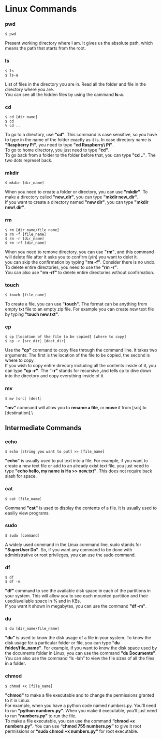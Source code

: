 # Linux Commands
### pwd
```
$ pwd
```
Present working directory where I am. It gives us the absolute path, which means the path that starts from the root.


### ls
```
$ ls
$ ls-a
```
List of files in the directory you are in. Read all the folder and file in the directory where you are.\
You can see all the hidden files by using the cammand **ls-a**.

### cd
```
$ cd [dir_name]
$ cd
% cd ..
```
To go to a directory, use **"cd"**. This command is case sensitive, so you have to type in the name of the folder exactly as it is.
In case directory name is **"Raspberry Pi"**, you need to type **"cd Raspberry\\ Pi"**.\
To go to home directory, you just need to type **"cd"**.\
To go back from a folder to the folder before that, you can type **"cd .."**. The two dots represet back.

### mkdir
```
$ mkdir [dir_name]
```
When you need to create a folder or directory, you can use **"mkdir"**. To make a directory called **"new_dir"**, you can type **"mkdir new_dir"**.\
If you want to create a directory named **"new dir"**, you can type **"mkdir new\ dir"**.

### rm
```
$ rm [dir_name/file_name]
$ rm -f [file_name]
$ rm -r [dir_name]
$ rm -rf [dir_name]
```
When you need to remove directory, you can use **"rm"**, and this command will delete file after it asks you to confirm (y/n) you want to delet it.\
you can skip the confirmation by typing **"rm -f"**. Consider there is no undo.\
To delete entire directories, you need to use the **"rm -r"**.\
You can also use **"rm -rf"** to delete entire directories without confirmation.

### touch
```
$ touch [file_name]
```
To create a file, you can use **"touch"**. The format can be anything from empty txt file to an empty zip file. For example you can create new text file by typing **"touch new.txt"**.

### cp
```
$ cp [location of the file to be copied] [where to copy]
$ cp -r [src_dir] [dest_dir]
```
Use the **"cp"** command to copy files through the command line. It takes two arguments: The first is the location of the file to be copied, the second is where to copy.\
If you wish to copy entire direcory including all the contents inside of it, you can type **"cp -r"**. The **"-r"** stands for recursive ,and tells cp to dive down into the directory and copy everything inside of it.

### mv
```
$ mv [src] [dest]
```
**"mv"** command will allow you to **rename a file**, or **move** it from [src] to [destination].\

## Intermediate Commands
### echo
```
$ echo [string you want to put] >> [file_name]
```
**"echo"** is usually used to put text into a file. For example, if you want to create a new text file or add to an already exist text file, you just need to type **"echo hello, my name is Ha >> new.txt"**. This does not require back slash for space.

### cat
```
$ cat [file_name]
```
Command **"cat"** is used to display the contents of a file. It is usually used to easiliy view programs.

### sudo
```
$ sudo [command]
```
A widely used command in the Linux command line, sudo stands for **"SuperUser Do"**. So, if you want any command to be done with administrative or root privileges, you can use the sudo command.

### df
```
$ df
$ df -m
```
**"df"** command to see the available disk space in each of the partitions in your system. This will allow you to see each mounted partition and their used/available space in % and in KBs.\
If you want it shown in megabytes, you can use the command **"df -m"**.

### du
```
$ du [dir_name/file_name]
```
**"du"** is used to know the disk usage of a file in your system. To know the disk usage for a particular folder or file, you can type **"du folder/file_name"**. For example, if you want to know the disk space used by the documents folder in Linux, you can use the command **"du Documents"**. You can also use the command “ls -lah” to view the file sizes of all the files in a folder.

### chmod
```
$ chmod +x [file_name]
```
**"chmod"** to make a file executable and to change the permissions granted to it in Linux.\
For example, when you have a python code named numbers.py. You'll need to run **“python numbers.py”**. When you make it executable, you'll just need to run **“numbers.py”** to run the file.\
To make a file executable, you can use the command **“chmod +x numbers.py”**. You can use **“chmod 755 numbers.py”** to give it root permissions or **“sudo chmod +x numbers.py”** for root executable.
